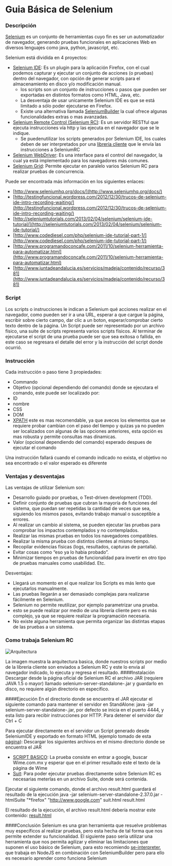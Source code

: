 Guia Básica de Selenium
============

### Descripción
[Selenium](http://www.seleniumhq.org/ "Selenium") es un conjunto de herramientas cuyo fin es ser un automatizador de navegador, generando pruebas funcionales en aplicaciones Web en diversos lenguajes como java, python, javascript, etc.

Selenium está dividida en 4 proyectos:
* [Selenium IDE](http://docs.seleniumhq.org/projects/ide/): Es un plugin para la aplicación Firefox, con el cual podemos capturar y ejecutar un conjunto de acciones (o pruebas) dentro del navegador, con opción de generar scripts para el almacenamiento en disco y/o modificación manual.
  * los scripts son un conjunto de instrucciones o pasos que pueden ser exportadas en distintos formatos como HTML, Java, etc.
  * La desventaja de usar unicamente Selenium IDE es que se está limitado a sólo poder ejecutarse en Firefox.
  * Existe una alternativa llamada [SeleniumBuilder](http://sebuilder.github.io/se-builder/) la cual ofrece algunas funcionalidades extras o mas avanzadas.
* [Selenium Remote Control (Selenium RC)](http://docs.seleniumhq.org/projects/remote-control/): Es un servidor RESTful que ejecuta instrucciones vía http y las ejecuta en el navegador que se le indique.
  * Se puedenutilizar los scripts generados por Selenium IDE, los cuales deben de ser interpretados por una [librería cliente](https://github.com/search?q=selenium+rc&type=Repositories&ref=searchresults) que le envía las instrucciones a SeleniumRC
* [Selenium WebDriver](http://docs.seleniumhq.org/projects/webdriver/): Es una interface para el control del navegador, la cual ya está implementado para los navegadores más comunes.
* [Selenium Grid](http://docs.seleniumhq.org/projects/webdriver/): Permite ejecutar en paralelo varios Selenium RC para realizar pruebas de concurrencia.

Puede ser encontrada más información en los siguientes enlaces:
 * [http://www.seleniumhq.org/docs/](http://www.seleniumhq.org/docs/)
 * [http://testingfuncional.wordpress.com/2012/12/30/trucos-de-selenium-ide-intro-recording-waiting/](http://testingfuncional.wordpress.com/2012/12/30/trucos-de-selenium-ide-intro-recording-waiting/)
 * [http://seleniumtutorials.com/2013/02/04/selenium/selenium-ide-tutorial/](http://seleniumtutorials.com/2013/02/04/selenium/selenium-ide-tutorial/)
 * [http://www.codediesel.com/php/selenium-ide-tutorial-part-1/](http://www.codediesel.com/php/selenium-ide-tutorial-part-1/)
 * [http://www.programandoconcafe.com/2011/10/selenium-herramienta-para-automatizar.html](http://www.programandoconcafe.com/2011/10/selenium-herramienta-para-automatizar.html)
 * [http://www.juntadeandalucia.es/servicios/madeja/contenido/recurso/381](http://www.juntadeandalucia.es/servicios/madeja/contenido/recurso/381)

### Script
Los scripts o instrucciones le indican a Selenium qué acciones realizar en el navegador, como pueden ser ir a una URL, esperar a que cargue la página, escribir sobre cierto campo, dar clic a un boton, esperar/comprobar cierto texto dentro de la página.
Un Script puede ser representado por un archivo físico, una suite de scripts representa varios scripts físicos. Al terminar de ejecutarse el script de una prueba puede ser que sea exitosa o fallida, en este caso se regresara el detalle del error y la instrucción del script donde ocurrió.

### Instrucción
Cada instrucción o paso tiene 3 propiedades:
 * Commando
 * Objetivo (opcional dependiendo del comando) donde se ejecutara el comando, este puede ser localizado por:
  * ID
  * nombre
  * CSS
  * DOM
  * [XPATH](http://www.w3.org/TR/xpath/) este es mas recomendable, ya que aveces los elementos que se requiere probar cambian con el paso del tiempo y quizas ya no pueden ser localizados con algunas de las opciones anteriores, esta opción es mas robusta y permite consultas mas dinamicas.
 * Valor (opcional dependiendo del comando) esperado despues de ejecutar el comando

Una instrucción fallará cuando el comando indicado no exista, el objetivo no sea encontrado o el valor esperado es diferente

### Ventajas y desventajas
Las ventajas de utilizar Selenium son:
 * Desarrollo guiado por pruebas, o Test-driven development (TDD).
 * Definir conjunto de pruebas que cubran la mayoría de funciones del sistema, que puedan ser repetidas la cantidad de veces que sea, siguiendo los mismos pasos, evitando trabajo manual o susceptible a errores.
 * Al realizar un cambio al sistema, se pueden ejecutar las pruebas para comprobar los impactos contemplados y no contemplados.
 * Realizar las mismas pruebas en todos los navegadores compatibles.
 * Realizar la misma prueba con distintos clientes al mismo tiempo.
 * Recopilar evidencias físicas (logs, resultados, capturas de pantalla).
 * Evitar cosas como “eso ya lo habia probado”.
 * Minimizar tiempos en pruebas de funcionalidad para invertir en otro tipo de pruebas manuales como usabilidad.
Etc.

Desventajas:
 * Llegará un momento en el que realizar los Scripts es más lento que ejecutarlos manualmente.
 * Las pruebas llegarán a ser demasiado complejas para realizarse fácilmente en Selenium.
 * Selenium no permite reutilizar, por ejemplo parametrizar una prueba.
  * esto se puede realizar por medio de una librería cliente pero es más complejo, ya que se requiere realizar la programación necesaria.
 * No existe alguna herramienta que permita organizar las distintas etapas de las pruebas a un sistema.

### Como trabaja Selenium RC
![Arquitectura](http://www.seleniumhq.org/docs/_images/chapt5_img01_Architecture_Diagram_Simple.png)

La imagen muestra la arquitectura basica, donde nuestros scripts por medio de la libreria cliente son enviados a Selenium RC y este lo envia al navegador indicado, lo ejecuta y regresa el resultado.
####Instalación
Descargar desde la página oficial de Selenium RC el archivo JAR (requiere JAVA 1.5 o mayor) llamado selenium-server-standalone-<version-number>.jar y guardarlo en disco, no requiere algún directorio en especifico.

####Ejecución
En el directorio donde se encuentra el JAR ejecutar el siguiente comando para mantener el servidor en StandAlone:
java -jar selenium-server-standalone-<version-number>.jar, por defecto se inicia en el puerto 4444, y esta listo para recibir instrucciones por HTTP.
Para detener el servidor dar Ctrl + C

Para ejecutar directamente en el servidor un Script generado desde SeleniumIDE y exportado en formato HTML (ejemplo tomado de esta [página](http://www.jadeliquid.com/blogs/2011/running-selenium-tests-from-the-command-line.php)):
Descargar los siguientes archivos en el mismo directorio donde se encuentra el JAR 
 * [SCRIPT BASICO](https://raw.github.com/fdeandao/guiaselenium/master/script_basico.html): La prueba consiste en entrar a google, buscar Wime.com.mx y esperar que en el primer resultado este el texto de la página de Wime
 * [Suit](https://raw.github.com/fdeandao/guiaselenium/master/suit.html): Para poder ejecutar pruebas directamente sobre Selenium RC es necesarias meterlas en un archivo Suite, donde será contenida.
 
Ejecutar el siguiente comando, donde el archivo result.html guardará el resultado de la ejecución
java -jar selenium-server-standalone-2.37.0.jar -htmlSuite "*firefox" "http://www.google.com" suit.html result.html

El resultado de la ejecución, el archivo result.html debería mostrar este contenido:
[result.html](http://htmlpreview.github.io/?https://github.com/fdeandao/guiaselenium/blob/master/result.html)

####Conclusión
Selenium es una gran herramienta que resuelve problemas muy específicos al realizar pruebas, pero esta hecha de tal forma que nos permite extender su funcionalidad.
El siguiente paso sería utilizar una herramienta que nos permita agilizar y eliminar las limitaciones que suponen el uso básico de Selenium, para esto recomiendo [se-interpreter](https://github.com/Zarkonnen/se-interpreter), que trabaja en NodeJS en combinación con SeleniumBuilder pero para ello es necesarío aprender como funciona Selenium
